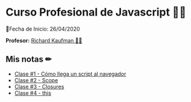 # Curso Profesional de Javascript 👨‍💻

📅Fecha de Inicio: 26/04/2020

**Profesor:** [Richard Kaufman 👨‍🏫](https://richardkaufman.dev/)

## Mis notas ✏

* [Clase #1 - Cómo llega un script al navegador](https://github.com/sherzo/javascript-profesional/notes/class-1.md)
* [Clase #2 - Scope](https://github.com/sherzo/javascript-profesional/notes/class-2.md)
* [Clase #3 - Closures](https://github.com/sherzo/javascript-profesional/notes/class-3.md)
* [Clase #4 - this](https://github.com/sherzo/javascript-profesional/notes/class-4.md)
